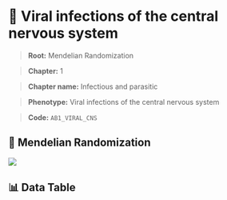 # 🧪 Viral infections of the central nervous system

> **Root:** Mendelian Randomization

> **Chapter:** 1  

> **Chapter name:** Infectious and parasitic

> **Phenotype:** Viral infections of the central nervous system  

> **Code:** `AB1_VIRAL_CNS`

## 🧬 Mendelian Randomization  

<img src="/MR/Figures/Forward/AB1_VIRAL_CNS.png"/>

## 📊 Data Table

<CsvTableMRF src="/MR/Data/Forward/AB1_VIRAL_CNS.csv"/>
